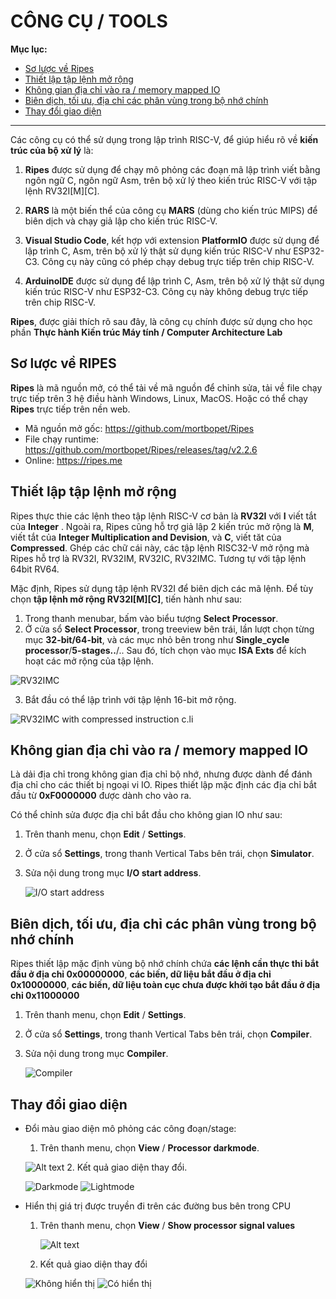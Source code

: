 # CÔNG CỤ / TOOLS

**Mục lục:**

- [Sơ lược về Ripes](#sơ-lược-về-ripes)
- [Thiết lập tập lệnh mở rộng](#thiết-lập-tập-lệnh-mở-rộng)
- [Không gian địa chỉ vào ra / memory mapped IO](#không-gian-địa-chỉ-vào-ra--memory-mapped-io)
- [Biên dịch, tối ưu, địa chỉ các phân vùng trong bộ nhớ chính](#biên-dịch-tối-ưu-địa-chỉ-các-phân-vùng-trong-bộ-nhớ-chính)
- [Thay đổi giao diện](#thay-đổi-giao-diện)

---

Các công cụ có thể sử dụng trong lập trình RISC-V, để giúp hiểu rõ về **kiến trúc của bộ xử lý** là:

1. **Ripes** được sử dụng để chạy mô phỏng các đoạn mã lập trình viết bằng ngôn ngữ C, ngôn ngữ Asm, trên bộ xử lý theo kiến trúc RISC-V với tập lệnh RV32I[M][C].

2. **RARS** là một biến thể của công cụ **MARS** (dùng cho kiến trúc MIPS) để biên dịch và chạy giả lập cho kiến trúc RISC-V.

3. **Visual Studio Code**, kết hợp với extension **PlatformIO** được sử dụng để lập trình C, Asm, trên bộ xử lý thật sử dụng kiến trúc RISC-V như ESP32-C3. Công cụ này cũng có phép chạy debug trực tiếp trên chip RISC-V.

4. **ArduinoIDE** được sử dụng để lập trình C, Asm, trên bộ xử lý thật sử dụng kiến trúc RISC-V như ESP32-C3. Công cụ này không debug trực tiếp trên chip RISC-V.

**Ripes**, được giải thích rõ sau đây, là công cụ chính được sử dụng cho học phần **Thực hành Kiến trúc Máy tính / Computer Architecture Lab**

## Sơ lược về RIPES

**Ripes** là mã nguồn mở, có thể tải về mã nguồn để chỉnh sửa, tải về file chạy trực tiếp trên 3 hệ điều hành Windows, Linux, MacOS. Hoặc có thể chạy **Ripes** trực tiếp trên nền web.

- Mã nguồn mở gốc: <https://github.com/mortbopet/Ripes>
- File chạy runtime: <https://github.com/mortbopet/Ripes/releases/tag/v2.2.6>
- Online: <https://ripes.me>

## Thiết lập tập lệnh mở rộng

Ripes thực thie các lệnh theo tập lệnh RISC-V cơ bản là **RV32I** với **I** viết tắt của **Integer** . Ngoài ra, Ripes cũng hỗ trợ giả lập 2 kiến trúc mở rộng là **M**, viết tắt của **Integer Multiplication and Devision**, và **C**, viết tăt của **Compressed**. Ghép các chữ cái này, các tập lệnh RISC32-V mở rộng mà Ripes hỗ trợ là RV32I, RV32IM, RV32IC, RV32IMC. Tương tự với tập lệnh 64bit RV64.

Mặc định, Ripes sử dụng tập lệnh RV32I để biên dịch các mã lệnh. Để tùy chọn **tập lệnh mở rộng RV32I[M][C]**, tiến hành như sau:

1. Trong thanh menubar, bấm vào biểu tượng **Select Processor**.
2. Ở cửa sổ **Select Processor**, trong treeview bên trái, lần lượt chọn từng mục **32-bit/64-bit**, và các mục nhỏ bên trong như **Single_cycle processor**/**5-stages..**/.. Sau đó, tích chọn vào mục **ISA Exts** để kích hoạt các mở rộng của tập lệnh.

![RV32IMC](images/RV32IMC.png)

3. Bắt đầu có thể lập trình với tập lệnh 16-bit mở rộng.

![RV32IMC with compressed instruction c.li](images/RV32IMC.c.li.png)

## Không gian địa chỉ vào ra / memory mapped IO

Là dải địa chỉ trong không gian địa chỉ bộ nhớ, nhưng được dành để đánh địa chỉ cho các thiết bị ngoại vi IO. Ripes thiết lập mặc định các địa chỉ bắt đầu từ **0xF0000000** được dành cho vào ra.

Có thể chỉnh sửa được địa chỉ bắt đầu cho không gian IO như sau:

 1. Trên thanh menu, chọn **Edit** / **Settings**.
 2. Ở cửa sổ **Settings**, trong thanh Vertical Tabs bên trái, chọn **Simulator**.
 3. Sửa nội dung trong mục **I/O start address**.

    ![I/O start address](images/Settings_IOStartAddress.png)

## Biên dịch, tối ưu, địa chỉ các phân vùng trong bộ nhớ chính

Ripes thiết lập mặc định vùng bộ nhớ chính chứa **các lệnh cần thực thi bắt đầu ở địa chỉ 0x00000000**, **các biến, dữ liệu bắt đầu ở địa chỉ 0x10000000**, **các biến, dữ liệu toàn cục chưa được khởi tạo bắt đầu ở địa chỉ 0x11000000**

 1. Trên thanh menu, chọn **Edit** / **Settings**.
 2. Ở cửa sổ **Settings**, trong thanh Vertical Tabs bên trái, chọn **Compiler**.
 3. Sửa nội dung trong mục **Compiler**.

    ![Compiler](images/Settings_Compiler.png)

## Thay đổi giao diện

- Đổi màu giao diện mô phỏng các công đoạn/stage:
  1. Trên thanh menu, chọn **View** / **Processor darkmode**.

    ![Alt text](images/Menu_ProcessorDarkmode.png)
  2. Kết quả giao diện thay đổi.

    ![Darkmode](images/ProcessorDarkmode.png)
    ![Lightmode](images/ProcessorLightmode.png)

- Hiển thị giá trị được truyền đi trên các đường bus bên trong CPU
  1. Trên thanh menu, chọn **View** / **Show processor signal values**

     ![Alt text](images/Menu_ProcessorSignalValues.png)

  2. Kết quả giao diện thay đổi

    ![Không hiển thị](images/HideSignalValues.png)
    ![Có hiển thị](images/ShowSignalValues.png)
